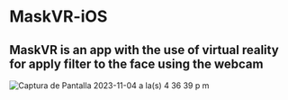 # MaskVR-iOS

## MaskVR is an app with the use of virtual reality for apply filter to the face using the webcam 

![Captura de Pantalla 2023-11-04 a la(s) 4 36 39 p m](https://github.com/YorgiAlejandro/MaskVR-iOS/assets/115747633/350d0c77-4f62-4a5e-9166-241cbc72e89e)
